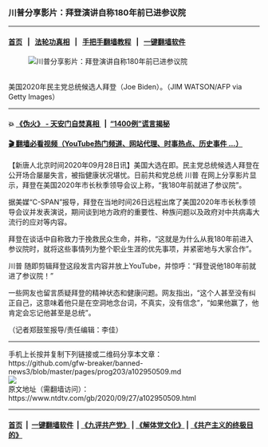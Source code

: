 ### 川普分享影片：拜登演讲自称180年前已进参议院
------------------------

#### [首页](https://github.com/gfw-breaker/banned-news3/blob/master/README.md) &nbsp;&nbsp;|&nbsp;&nbsp; [法轮功真相](https://github.com/begood0513/basic/blob/master/README.md)  &nbsp;&nbsp;|&nbsp;&nbsp; [手把手翻墙教程](https://github.com/gfw-breaker/guides/wiki)  &nbsp;&nbsp;|&nbsp;&nbsp; [一键翻墙软件](https://github.com/gfw-breaker/nogfw/blob/master/README.md)  



<div><div class="featured_image">
 <figure>
  <img alt="川普分享影片：拜登演讲自称180年前已进参议院" src="https://i.ntdtv.com/assets/uploads/2020/09/Untitled-42-800x450.jpg"/>
 </figure><br/>
 <span class="caption">
  美国2020年民主党总统候选人拜登（Joe Biden）。（JIM WATSON/AFP via Getty Images）
 </span>
</div>
</div><hr/>

#### 💥 [《伪火》 - 天安门自焚真相 ](http://158.247.195.190:10000/videos/blog/weihuo.html)&nbsp; |&nbsp; [“1400例”谎言揭秘  ](http://158.247.195.190:10000/videos/blog/jiexi1400.html)

#### [ 🎬  翻墙必看视频（YouTube热门频道、网站代理、时事热点、历史事件 ...）](https://github.com/gfw-breaker/links/blob/master/banned.md)

<div><div class="post_content" itemprop="articleBody">
 <p>
  【新唐人北京时间2020年09月28日讯】美国大选在即。民主党总统候选人拜登在公开场合屡屡失言，被指健康状况堪忧。日前共和党总统
  <ok href="https://www.ntdtv.com/gb/川普.htm">
   川普
  </ok>
  在网上分享影片显示，拜登在美国2020年市长秋季领导会议上称，“我180年前就进了参议院”。
 </p>
 <p>
  据美媒“C-SPAN”报导，拜登在当地时间26日远程出席了美国2020年市长秋季领导会议并发表演说，期间谈到地方政府的重要性、种族问题以及政府对中共病毒大流行的应对等内容。
 </p>
 <p>
  拜登在谈话中自称致力于挽救民众生命，并称，“这就是为什么从我180年前进入参议院时，就将这些事情列为整个职业生涯的优先事项，并紧密地与大家合作”。
 </p>
 <p>
  <ok href="https://www.ntdtv.com/gb/川普.htm">
   川普
  </ok>
  随即剪辑拜登这段发言内容并放上YouTube，并惊呼：“拜登说他180年前就进了参议院！”
 </p>
 <div class="video_fit_container">
 </div>
 <p>
  一些网友也留言质疑拜登的精神状态和健康问题。网友指出，“这个人甚至没有纠正自己，这意味着他只是在空洞地念台词，不真实，没有信念”，“如果他赢了，他肯定会忘记他甚至是总统”。
 </p>
 <p>
  （记者郑鼓笙报导/责任编辑：李佳）
 </p>
 <div class="single_ad">
 </div>
</div>
</div>
<hr/>
手机上长按并复制下列链接或二维码分享本文章：<br/>
https://github.com/gfw-breaker/banned-news3/blob/master/pages/prog203/a102950509.md <br/>
<a href='https://github.com/gfw-breaker/banned-news3/blob/master/pages/prog203/a102950509.md'><img src='https://github.com/gfw-breaker/banned-news3/blob/master/pages/prog203/a102950509.md.png'/></a> <br/>
原文地址（需翻墙访问）：https://www.ntdtv.com/gb/2020/09/27/a102950509.html


------------------------
#### [首页](https://github.com/gfw-breaker/banned-news3/blob/master/README.md) &nbsp;|&nbsp; [一键翻墙软件](https://github.com/gfw-breaker/nogfw/blob/master/README.md) &nbsp;| [《九评共产党》](https://github.com/gfw-breaker/9ping.md/blob/master/README.md#九评之一评共产党是什么) | [《解体党文化》](https://github.com/gfw-breaker/jtdwh.md/blob/master/README.md) | [《共产主义的终极目的》](https://github.com/gfw-breaker/gczydzjmd.md/blob/master/README.md)


<img src='http://gfw-breaker.win/banned-news3/pages/prog203/a102950509.md' width='0px' height='0px'/>
